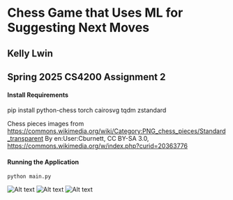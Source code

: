 # Chess Game that Uses ML for Suggesting Next Moves

## Kelly Lwin
## Spring 2025 CS4200 Assignment 2

#### Install Requirements
pip install python-chess torch cairosvg tqdm zstandard

Chess pieces images from https://commons.wikimedia.org/wiki/Category:PNG_chess_pieces/Standard_transparent
By en:User:Cburnett, CC BY-SA 3.0, https://commons.wikimedia.org/w/index.php?curid=20363776

#### Running the Application
```python main.py```

![Alt text](https://github.com/phyulwin/CPP-Spring2025-CS4200-ChessAI/blob/main/Screenshots/Screenshot%202025-04-20%20232615.jpg)
![Alt text](https://github.com/phyulwin/CPP-Spring2025-CS4200-ChessAI/blob/main/Screenshots/Screenshot%202025-04-20%20232756.jpg)
![Alt text](https://github.com/phyulwin/CPP-Spring2025-CS4200-ChessAI/blob/main/Screenshots/Screenshot%202025-04-21%20000202.jpg)